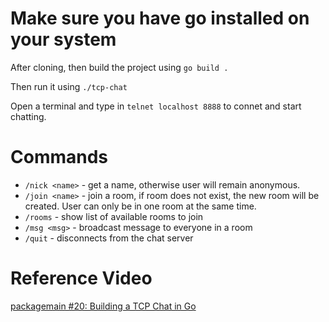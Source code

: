# Make sure you have go installed on your system
After cloning, then build the project using `go build .`

Then run it using `./tcp-chat`

Open a terminal and type in `telnet localhost 8888` to connet and start chatting.

# Commands

- `/nick <name>` - get a name, otherwise user will remain anonymous.
- `/join <name>` - join a room, if room does not exist, the new room will be created. User can only be in one room at the same time.
- `/rooms` - show list of available rooms to join
- `/msg <msg>` - broadcast message to everyone in a room
- `/quit` - disconnects from the chat server

# Reference Video

[packagemain #20: Building a TCP Chat in Go](https://youtu.be/Sphme0BqJiY)